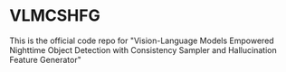 # VLMCSHFG
This is the official code repo for "Vision-Language Models Empowered Nighttime Object Detection  with Consistency Sampler and Hallucination Feature Generator"
